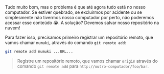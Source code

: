Tudo muito bom, mas o problema é que até agora tudo está no nosso computador. Se estiver quebrado, se excluirmos por acidente ou se simplesmente não tivermos nosso computador por perto, não poderemos acessar esse conteúdo :sob:. A solução? Devemos salvar nosso repositório na nuvem!

Para fazer isso, precisamos primeiro registrar um repositório remoto, que vamos chamar `mumuki`, através do comando `git remote add`: 

``` bash
git remote add mumuki ...URL...
```


> Registre um repositório remoto, que vamos chamar `origin` através do comando `git remote add` para `http://outro-computador/foo/bar`. 